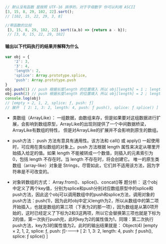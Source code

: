 ```javascript
// 默认没有函数 是按照 UTF-16 排序的，对于字母数字 你可以利用 ASCII
[3, 15, 8, 29, 102, 22].sort();
// [102, 15, 22, 29, 3, 8]

//带函数的比较
 [3, 15, 8, 29, 102, 22].sort((a,b) => {return a - b});
 // [3, 8, 15, 22, 29, 102]
```

#### 输出以下代码执行的结果并解释为什么

```javascript
var obj = {
    '2': 3,
    '3': 4,
    'length': 2,
    'splice': Array.prototype.splice,
    'push': Array.prototype.push
}
obj.push(1) // push 根据长度length 的位置填入 所以 obj[length] = 1 ; length += 1
obj.push(2) // push 根据长度length 的位置填入 所以 obj[length] = 2 ; length += 1
console.log(obj)
// [empty × 2, 1, 2, splice: ƒ, push: ƒ]
// 展开  [ 2: 1, 3: 2, length: 4, push: ƒ push(), splice: ƒ splice() ]
```
* 类数组（ArrayLike）：
一组数据，由数组来存，但是如果要对这组数据进行扩展，会影响到数组原型，ArrayLike的出现则提供了一个中间数据桥梁，ArrayLike有数组的特性， 但是对ArrayLike的扩展并不会影响到原生的数组。

* push方法：
push 方法有意具有通用性。该方法和 call() 或 apply() 一起使用时，可应用在类似数组的对象上。push 方法根据 length 属性来决定从哪里开始插入给定的值。如果 length 不能被转成一个数值，则插入的元素索引为 0，包括 length 不存在时。当 length 不存在时，将会创建它。 唯一的原生类数组（array-like）对象是 Strings，尽管如此，它们并不适用该方法，因为字符串是不可改变的。

* 对象转数组的方式：
Array.from()、splice()、concat()等 题分析： 这个obj中定义了两个key值，分别为splice和push分别对应数组原型中的splice和push方法，因此这个obj可以调用数组中的push和splice方法，调用对象的push方法：push(1)，因为此时obj中定义length为2，所以从数组中的第二项开始插入，也就是数组的第三项（下表为2的那一项），因为数组是从第0项开始的，这时已经定义了下标为2和3这两项，所以它会替换第三项也就是下标为2的值，第一次执行push完，此时key为2的属性值为1，同理：第二次执行push方法，key为3的属性值为2。此时的输出结果就是： Object(4) [empty × 2, 1, 2, splice: ƒ, push: ƒ]----> [ 2: 1, 3: 2, length: 4, push: ƒ push(), splice: ƒ splice() ]
